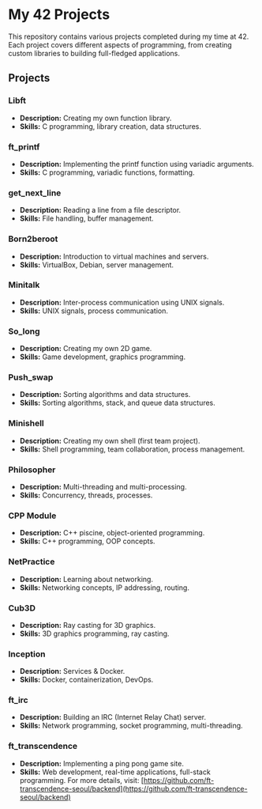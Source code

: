# My 42 Projects

This repository contains various projects completed during my time at 42. Each project covers different aspects of programming, from creating custom libraries to building full-fledged applications.

## Projects

### Libft

- **Description:** Creating my own function library.
- **Skills:** C programming, library creation, data structures.

### ft_printf

- **Description:** Implementing the printf function using variadic arguments.
- **Skills:** C programming, variadic functions, formatting.

### get_next_line

- **Description:** Reading a line from a file descriptor.
- **Skills:** File handling, buffer management.

### Born2beroot

- **Description:** Introduction to virtual machines and servers.
- **Skills:** VirtualBox, Debian, server management.

### Minitalk

- **Description:** Inter-process communication using UNIX signals.
- **Skills:** UNIX signals, process communication.

### So_long

- **Description:** Creating my own 2D game.
- **Skills:** Game development, graphics programming.

### Push_swap

- **Description:** Sorting algorithms and data structures.
- **Skills:** Sorting algorithms, stack, and queue data structures.

### Minishell

- **Description:** Creating my own shell (first team project).
- **Skills:** Shell programming, team collaboration, process management.

### Philosopher

- **Description:** Multi-threading and multi-processing.
- **Skills:** Concurrency, threads, processes.

### CPP Module

- **Description:** C++ piscine, object-oriented programming.
- **Skills:** C++ programming, OOP concepts.

### NetPractice

- **Description:** Learning about networking.
- **Skills:** Networking concepts, IP addressing, routing.

### Cub3D

- **Description:** Ray casting for 3D graphics.
- **Skills:** 3D graphics programming, ray casting.

### Inception

- **Description:** Services & Docker.
- **Skills:** Docker, containerization, DevOps.

### ft_irc

- **Description:** Building an IRC (Internet Relay Chat) server.
- **Skills:** Network programming, socket programming, multi-threading.

### ft_transcendence

- **Description:** Implementing a ping pong game site.
- **Skills:** Web development, real-time applications, full-stack programming.
  For more details, visit: [https://github.com/ft-transcendence-seoul/backend](https://github.com/ft-transcendence-seoul/backend)
